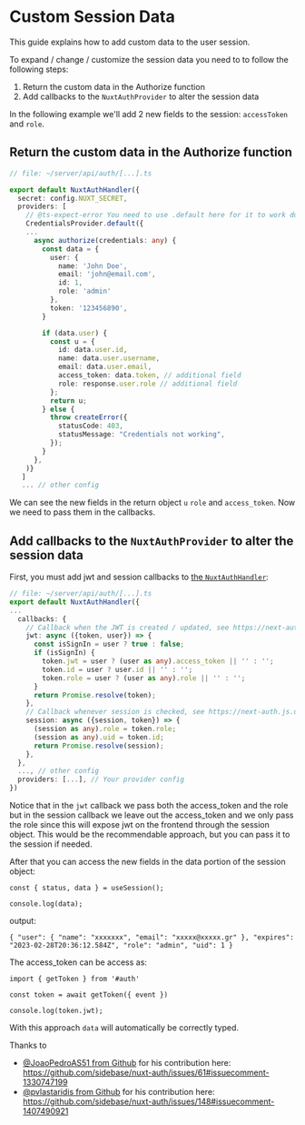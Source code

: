 # Custom Session Data

This guide explains how to add custom data to the user session.

To expand / change / customize the session data you need to to follow the following steps:
1. Return the custom data in the Authorize function
2. Add callbacks to the `NuxtAuthProvider` to alter the session data

In the following example we'll add 2 new fields to the session: `accessToken` and `role`.

## Return the custom data in the Authorize function


```ts
// file: ~/server/api/auth/[...].ts

export default NuxtAuthHandler({
  secret: config.NUXT_SECRET,
  providers: [
    // @ts-expect-error You need to use .default here for it to work during SSR. May be fixed via Vite at some point
    CredentialsProvider.default({
    ...
      async authorize(credentials: any) {
        const data = {
          user: {
            name: 'John Doe',
            email: 'john@email.com',
            id: 1,
            role: 'admin'
          },
          token: '123456890',
        }

        if (data.user) {
          const u = {
            id: data.user.id,
            name: data.user.username,
            email: data.user.email,
            access_token: data.token, // additional field
            role: response.user.role // additional field
          };
          return u;
        } else {
          throw createError({
            statusCode: 403,
            statusMessage: "Credentials not working",
          });
        }
      },
    )}
   ]
   ... // other config

```
We can see the new fields in the return object `u` `role` and `access_token`. Now we need to pass them in the callbacks.

## Add callbacks to the `NuxtAuthProvider` to alter the session data

First, you must add jwt and session callbacks to [the `NuxtAuthHandler`](/nuxt-auth/configuration/nuxt-auth-handler):
```ts
// file: ~/server/api/auth/[...].ts
export default NuxtAuthHandler({
...
  callbacks: {
    // Callback when the JWT is created / updated, see https://next-auth.js.org/configuration/callbacks#jwt-callback
    jwt: async ({token, user}) => {
      const isSignIn = user ? true : false;
      if (isSignIn) {
        token.jwt = user ? (user as any).access_token || '' : '';
        token.id = user ? user.id || '' : '';
        token.role = user ? (user as any).role || '' : '';
      }
      return Promise.resolve(token);
    },
    // Callback whenever session is checked, see https://next-auth.js.org/configuration/callbacks#session-callback
    session: async ({session, token}) => {
      (session as any).role = token.role;
      (session as any).uid = token.id;
      return Promise.resolve(session);
    },
  },
  ..., // other config
  providers: [...], // Your provider config
})
```
Notice that in the `jwt` callback we pass both the access_token and the role but in the session callback we leave out the access_token and we only pass the role since this will expose jwt on the frontend through the session object. This would be the recommendable approach, but you can pass it to the session if needed.

After that you can access the new fields in the data portion of the session object:

```
const { status, data } = useSession(); 

console.log(data);

```

output:
```
{ "user": { "name": "xxxxxxx", "email": "xxxxx@xxxxx.gr" }, "expires": "2023-02-28T20:36:12.584Z", "role": "admin", "uid": 1 }
```

The access_token can be access as:

```
import { getToken } from '#auth'

const token = await getToken({ event })

console.log(token.jwt);
```

With this approach `data` will automatically be correctly typed.


Thanks to 
- [@JoaoPedroAS51 from Github](https://github.com/JoaoPedroAS51) for his contribution here: https://github.com/sidebase/nuxt-auth/issues/61#issuecomment-1330747199
- [@pvlastaridis from Github](https://github.com/pvlastaridis) for his contribution here: https://github.com/sidebase/nuxt-auth/issues/148#issuecomment-1407490921
